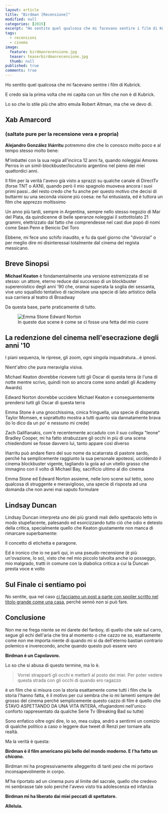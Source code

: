 ```yaml
---
layout: article
title: "Birdman [Recensione]"
modified: null
categories: [2015]
excerpt: "Ho sentito quel qualcosa che mi facevano sentire i film di Kubrick."
tags:
  - recensioni
  - cinema
image: 
  feature: birdmanrecensione.jpg
  teaser: teaserbirdmanrecensione.jpg
  thumb: null
published: true
comments: true
---
```


Ho sentito quel qualcosa che mi facevano sentire i film di Kubrick.

E credo sia la prima volta che mi capita con un film che non è di Kubrick.

Lo so che lo stile più che altro emula Robert Altman, ma che ve devo dì.

## Xab Amarcord

### (saltate pure per la recensione vera e propria)

**Alejandro González Iñárritu** potremmo dire che lo conosco molto poco e al tempo stesso molto bene:

M'imbattei con la sua regia all'incirca 12 anni fa, quando noleggiai Amores Perros in un simil-blockbuster/locutorio argentino nel pieno dei miei quattordici anni.

Il film per la verità l'avevo già visto a sprazzi su qualche canale di DirectTv (forse TNT o AXN), quando però il mio spagnolo muoveva ancora i suoi primi passi...del resto credo che fu anche per questo motivo che decisi di buttarmi su una seconda visione più coesa: ne fui entusiasta, ed è tuttora un film che apprezzo moltissimo

Un anno più tardi, sempre in Argentina, sempre nello stesso negozio di Mar del Plata, da quindicenne di belle speranze noleggiai il sottotitolato 21 grammi, elettrizzato dal fatto che comprendesse nel cast due popò di nomi come Sean Penn e Benicio Del Toro

Ebbene, mi fece uno schifo inaudito, e fu da quel giorno che "divorziai" o per meglio dire mi disinteressai totalmente dal cinema del regista messicano.

## Breve Sinopsi

**Michael Keaton** è fondamentalmente una versione estremizzata di se stesso: un attore, eterno reduce dal successo di un blockbuster supereroistico degli anni '90 che, oramai superata la soglia dei sessanta, vive uno squallido tentativo di racimolare una specie di lato artistico della sua carriera al teatro di Broadway

Da questa base, parte praticamente di tutto.

<figure>
 <img src="https://4.bp.blogspot.com/-8Uj8ATIR--U/VOkjmQ-BgmI/AAAAAAAALbQ/B5JP4Jgue24/s1600/JPBIRDMAN2-articleLarge.jpg" alt="Emma Stone Edward Norton">
 <figcaption>In queste due scene è come se ci fosse una fetta del mio cuore </figcaption>
</figure>

## La redenzione del cinema nell'esecrazione degli anni '10 

I piani sequenza, le riprese, gli zoom, ogni singola inquadratura...è ipnosi.

Nient'altro che pura meraviglia visiva.

Michael Keaton dovrebbe ricevere tutti gli Oscar di questa terra (è l'una di notte mentre scrivo, quindi non so ancora come sono andati gli Academy Awards)

Edward Norton dovrebbe uccidere Michael Keaton e conseguentemente prendersi tutti gli Oscar di questa terra

Emma Stone è una gnocchissima, cinica fringuella, una specie di disperata Taylor Momsen, e soprattutto mostra a tutti quanto sia dannatamente brava (io lo dico da un po' e nessuno mi crede)

Zach Galifianakis, com'è recentemente accaduto con il suo collega "leone" Bradley Cooper, mi ha fatto strabuzzare gli occhi in più di una scena chiedendomi se fosse davvero lui, tanto appare così diverso

Iñarritu può andare fiero del suo nome da scatarrata di pastore sardo, perché ha semplicemente raggiunto la sua personale apoteosi, uccidendo il cinema blockbuster vigente, tagliando la gola ad un vitello grasso che immagino con il volto di Michael Bay, sacrificio ultimo al dio cinema

Emma Stone ed Edward Norton assieme, nelle loro scene sul tetto, sono qualcosa di struggente e meraviglioso, una specie di risposta ad una domanda che non avrei mai saputo formulare

## Lindsay Duncan

Lindsay Duncan interpreta uno dei più grandi mali dello spettacolo letto in modo stupefacente, palesando ed esorcizzando tutto ciò che odio e detesto della critica, specialmente quello che Keaton giustamente non manca di rimarcare superbamente:

Il concetto di etichetta e paragone. 

Ed è ironico che io ne parli qui, in una pseudo-recensione (è più un'ovazione, lo so), visto che nel mio piccolo talvolta anche io posseggo, mio malgrado, tratti in comune con la diabolica critica a cui la Duncan presta voce e volto

## Sul Finale ci sentiamo poi

No sentite, qua nel caso [ci facciamo un post a parte con spoiler scritto nel titolo grande come una casa](https://xabacadabra.github.io/2015/il-significato-del-finale-di-birdman/), perché sennò non si può fare.

## Conclusione

Non me ne frega niente se mi darete del fanboy, di quello che sale sul carro, segue gli echi dell'aria che tira al momento o che cazzo ne so, esattamente come non me importa niente di quando mi si da dell'eterno bastian contrario polemico e inverecondo, anche quando questo può essere vero

**Birdman è un Capolavoro.**

Lo so che si abusa di questo termine, ma lo è.

> Vorrei strapparti gli occhi e metterli al posto dei miei. Per poter vedere questa strada con gli occhi di quando ero ragazzo

è un film che si misura con la storia esattamente come tutti i film che la storia l'hanno fatta, è il motivo per cui sembra che io mi lamenti sempre del grosso del cinema perché semplicemente questo cazzo di film è quello che STAVO ASPETTANDO DA UNA VITA INTERA, rifugiandomi nell'unico conforto rappresentato da qualche Serie Tv (Breaking Bad su tutte)

Sono enfatico oltre ogni dire, lo so, mea culpa, andrò a sentirmi un comizio di qualche politico a caso o leggere due tweet di Renzi per tornare alla realtà.

Ma la verità è questa:

**Birdman è il film americano più bello del mondo moderno. E l'ha fatto un _chicano._**

Birdman mi ha progressivamente alleggerito di tanti pesi che mi portavo inconsapevolmente in corpo.

M'ha riportato ad un cinema puro al limite del sacrale, quello che credevo mi sembrasse tale solo perché l'avevo visto tra adolescenza ed infanzia

**Birdman mi ha liberato dai miei peccati di spettatore.**

**Alleluia.**